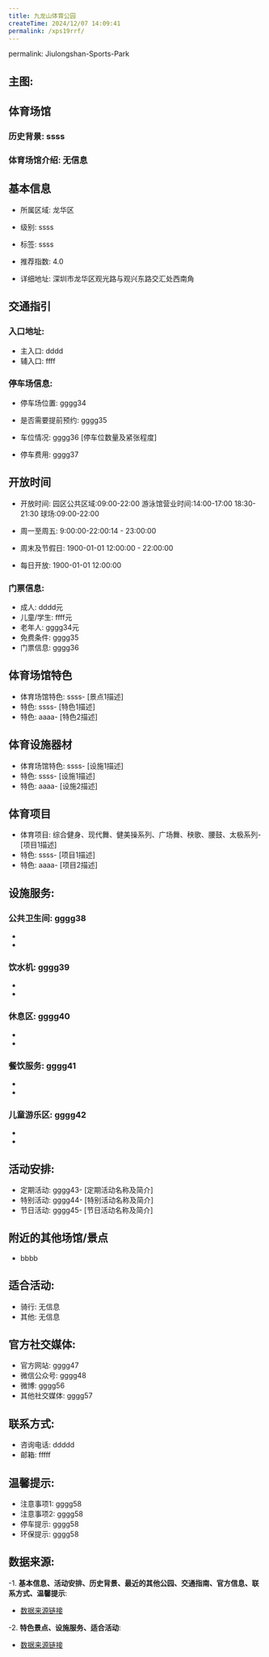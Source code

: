```yaml
---
title: 九龙山体育公园
createTime: 2024/12/07 14:09:41
permalink: /xps19rrf/
---
```

permalink: Jiulongshan-Sports-Park
## 主图:
<ImageCard
image="https://www.sztyzx.com.cn/public/uploads/images/20240326/2f25e8521cf7b0a61acfd3518543449f.png"
title= "九龙山体育公园"
description= "ssss"
date="2024/12/07"
href="/"
author="sunshang-hl"
/>
## 体育场馆
### 历史背景: ssss
### 体育场馆介绍: 无信息
## 基本信息

- 所属区域: 龙华区

- 级别: ssss

- 标签: ssss

- 推荐指数: 4.0

- 详细地址: 深圳市龙华区观光路与观兴东路交汇处西南角

## 交通指引

### 入口地址:
- 主入口: dddd
- 辅入口: ffff
### 停车场信息:
- 停车场位置: gggg34

- 是否需要提前预约: gggg35

- 车位情况: gggg36 [停车位数量及紧张程度]

- 停车费用: gggg37

## 开放时间
- 开放时间: 园区公共区域:09:00-22:00
游泳馆营业时间:14:00-17:00
18:30-21:30
球场:09:00-22:00

- 周一至周五: 9:00:00-22:00:14 - 23:00:00
- 周末及节假日: 1900-01-01 12:00:00 - 22:00:00
- 每日开放: 1900-01-01 12:00:00

### 门票信息:
- 成人: dddd元
- 儿童/学生: ffff元
- 老年人: gggg34元
- 免费条件: gggg35
- 门票信息: gggg36
## 体育场馆特色
- 体育场馆特色: ssss- [景点1描述]
- 特色: ssss- [特色1描述]
- 特色: aaaa- [特色2描述]
## 体育设施器材
- 体育场馆特色: ssss- [设施1描述]
- 特色: ssss- [设施1描述]
- 特色: aaaa- [设施2描述]
## 体育项目
- 体育项目: 综合健身、现代舞、健美操系列、广场舞、秧歌、腰鼓、太极系列- [项目1描述]
- 特色: ssss- [项目1描述]
- 特色: aaaa- [项目2描述]
## 设施服务:
### 公共卫生间: gggg38
- 
- 
### 饮水机: gggg39
- 
- 
### 休息区: gggg40
- 
- 
### 餐饮服务: gggg41
- 
- 
### 儿童游乐区: gggg42
- 
- 
## 活动安排:
- 定期活动: gggg43- [定期活动名称及简介]
- 特别活动: gggg44- [特别活动名称及简介]
- 节日活动: gggg45- [节日活动名称及简介]
## 附近的其他场馆/景点
- bbbb

## 适合活动:
- 骑行: 无信息
- 其他: 无信息

## 官方社交媒体:
- 官方网站: gggg47
- 微信公众号: gggg48
- 微博: gggg56
- 其他社交媒体: gggg57

## 联系方式:
- 咨询电话: ddddd 
- 邮箱: fffff

## 温馨提示:
- 注意事项1: gggg58
- 注意事项2: gggg58
- 停车提示: gggg58
- 环保提示: gggg58

## 数据来源:
-1. **基本信息、活动安排、历史背景、最近的其他公园、交通指南、官方信息、联系方式、温馨提示**:
- [数据来源链接](http://wtl.sz.gov.cn/ggfw/tyl/zytycgylb/index.html)

-2. **特色景点、设施服务、适合活动**:
- [数据来源链接](http://wtl.sz.gov.cn/ggfw/tyl/zytycgylb/index.html)

